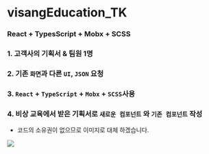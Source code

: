 # visangEducation_TK
### React + TypesScript + Mobx + SCSS
### 1. 고객사의 기획서 & 팀원 1명
### 2. 기존 `화면`과 다른 `UI`, `JSON` 요청
### 3. `React` + `TypeScript` + `Mobx` + `SCSS`사용
### 4. 비상 교육에서 받은 기획서로 `새로운 컴포넌트` 와 `기존 컴포넌트` 작성

* 코드의 소유권이 없으므로 이미지로 대체 하겠습니다.

<img src="https://user-images.githubusercontent.com/45477679/89712707-7c96c480-d9cd-11ea-9a69-4fde863d2153.gif" />

